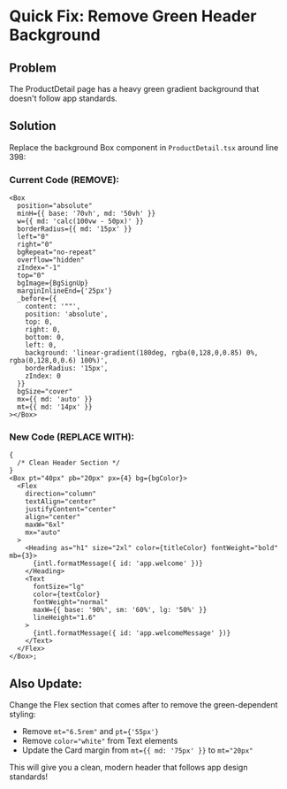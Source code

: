 # Quick Fix: Remove Green Header Background

## Problem

The ProductDetail page has a heavy green gradient background that doesn't follow app standards.

## Solution

Replace the background Box component in `ProductDetail.tsx` around line 398:

### Current Code (REMOVE):

```tsx
<Box
  position="absolute"
  minH={{ base: '70vh', md: '50vh' }}
  w={{ md: 'calc(100vw - 50px)' }}
  borderRadius={{ md: '15px' }}
  left="0"
  right="0"
  bgRepeat="no-repeat"
  overflow="hidden"
  zIndex="-1"
  top="0"
  bgImage={BgSignUp}
  marginInlineEnd={'25px'}
  _before={{
    content: '""',
    position: 'absolute',
    top: 0,
    right: 0,
    bottom: 0,
    left: 0,
    background: 'linear-gradient(180deg, rgba(0,128,0,0.85) 0%, rgba(0,128,0,0.6) 100%)',
    borderRadius: '15px',
    zIndex: 0
  }}
  bgSize="cover"
  mx={{ md: 'auto' }}
  mt={{ md: '14px' }}
></Box>
```

### New Code (REPLACE WITH):

```tsx
{
  /* Clean Header Section */
}
<Box pt="40px" pb="20px" px={4} bg={bgColor}>
  <Flex
    direction="column"
    textAlign="center"
    justifyContent="center"
    align="center"
    maxW="6xl"
    mx="auto"
  >
    <Heading as="h1" size="2xl" color={titleColor} fontWeight="bold" mb={3}>
      {intl.formatMessage({ id: 'app.welcome' })}
    </Heading>
    <Text
      fontSize="lg"
      color={textColor}
      fontWeight="normal"
      maxW={{ base: '90%', sm: '60%', lg: '50%' }}
      lineHeight="1.6"
    >
      {intl.formatMessage({ id: 'app.welcomeMessage' })}
    </Text>
  </Flex>
</Box>;
```

## Also Update:

Change the Flex section that comes after to remove the green-dependent styling:

- Remove `mt="6.5rem"` and `pt={'55px'}`
- Remove `color="white"` from Text elements
- Update the Card margin from `mt={{ md: '75px' }}` to `mt="20px"`

This will give you a clean, modern header that follows app design standards!
